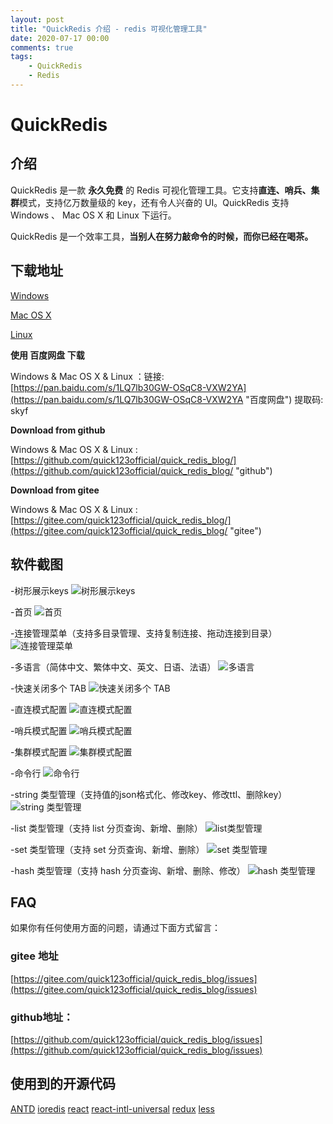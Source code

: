 ```yaml
---
layout: post
title: "QuickRedis 介绍 - redis 可视化管理工具"
date: 2020-07-17 00:00
comments: true
tags: 
	- QuickRedis
	- Redis
---
```


# QuickRedis
## 介绍
QuickRedis 是一款 **永久免费** 的 Redis 可视化管理工具。它支持**直连、哨兵、集群**模式，支持亿万数量级的 key，还有令人兴奋的 UI。QuickRedis 支持 Windows 、 Mac OS X 和 Linux 下运行。

QuickRedis 是一个效率工具，**当别人在努力敲命令的时候，而你已经在喝茶。**

## 下载地址

[Windows](https://github.com/quick123official/quick_redis_blog/releases/download/v2.2.0/QuickRedis-2.2.0-win.exe "Windows")

[Mac OS X](https://github.com/quick123official/quick_redis_blog/releases/download/v2.2.0/QuickRedis-2.2.0-mac.dmg "Mac OS X")

[Linux](https://github.com/quick123official/quick_redis_blog/releases/download/v2.2.0/QuickRedis-2.2.0-linux-x86_64.AppImage "Linux")

**使用 百度网盘 下载**

Windows & Mac OS X & Linux ：链接: [https://pan.baidu.com/s/1LQ7lb30GW-OSqC8-VXW2YA](https://pan.baidu.com/s/1LQ7lb30GW-OSqC8-VXW2YA "百度网盘") 提取码: skyf

**Download from github**

Windows & Mac OS X & Linux : [https://github.com/quick123official/quick_redis_blog/](https://github.com/quick123official/quick_redis_blog/ "github")

**Download from gitee**

Windows & Mac OS X & Linux : [https://gitee.com/quick123official/quick_redis_blog/](https://gitee.com/quick123official/quick_redis_blog/ "gitee")

## 软件截图

-树形展示keys
![树形展示keys](https://quick123.net/images/introduction/show_keys_by_tree.jpg "树形展示keys")

-首页
![首页](https://quick123.net/images/introduction/key-zset-value.png "首页")

-连接管理菜单（支持多目录管理、支持复制连接、拖动连接到目录）
![连接管理菜单](https://quick123.net/images/introduction/host-menu.png "连接管理菜单")

-多语言（简体中文、繁体中文、英文、日语、法语）
![多语言](https://quick123.net/images/introduction/muti-language.png "多语言")

-快速关闭多个 TAB
![快速关闭多个 TAB](https://quick123.net/images/introduction/fast-close.png "快速关闭多个 TAB")

-直连模式配置
![直连模式配置](https://quick123.net/images/introduction/direct-config.png "直连模式配置")

-哨兵模式配置
![哨兵模式配置](https://quick123.net/images/introduction/sentinel-config.png "哨兵模式配置")

-集群模式配置
![集群模式配置](https://quick123.net/images/introduction/cluster-config.png "集群模式配置")

-命令行
![命令行](https://quick123.net/images/introduction/command-line.png "命令行")

-string 类型管理（支持值的json格式化、修改key、修改ttl、删除key）
![string 类型管理](https://quick123.net/images/introduction/key-string-value-json.png "string 类型管理")

-list 类型管理（支持 list 分页查询、新增、删除）
![list类型管理](https://quick123.net/images/introduction/key-list-value.png "list 类型管理")

-set 类型管理（支持 set 分页查询、新增、删除）
![set 类型管理](https://quick123.net/images/introduction/key-set-value.png "set 类型管理")

-hash 类型管理（支持 hash 分页查询、新增、删除、修改）
![hash 类型管理](https://quick123.net/images/introduction/key-hash-value.png "hash 类型管理")

## FAQ 
如果你有任何使用方面的问题，请通过下面方式留言：

###  **gitee 地址** 

[https://gitee.com/quick123official/quick_redis_blog/issues](https://gitee.com/quick123official/quick_redis_blog/issues)

###  **github地址：**
[https://github.com/quick123official/quick_redis_blog/issues](https://github.com/quick123official/quick_redis_blog/issues)

## 使用到的开源代码

[ANTD](https://ant.design/index-cn)  [ioredis](https://github.com/luin/ioredis) [react](https://reactjs.org/) [react-intl-universal](https://github.com/alibaba/react-intl-universal) [redux](https://redux.js.org/) [less](http://lesscss.org/features/)



